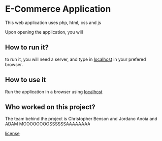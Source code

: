 # E-Commerce Application


This web application uses php, html, css and js

Upon opening the application, you will


## How to run it?

to run it, you will need a server, and type in [localhost](http://localhost/) in your prefered browser.

## How to use it

Run the application in a browser using [localhost](http://localhost/)

## Who worked on this project?

The team behind the project is Christopher Benson and Jordano Anoia and ADAM MOOOOOOOOSSSSSSAAAAAAAA


[license](https://github.com/janoia/E-Commerce-Project/blob/main/LICENSE)

